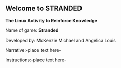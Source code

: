 ****Welcome to STRANDED****
-------------------------------------------------------------------------------------------------------------------------------------------------------------------------

****The Linux Activity to Reinforce Knowledge****

Name of game: **Stranded**

Developed by: McKenzie Michael and Angelica Louis

Narrative:-place text here-

Instructions:-place text here-
